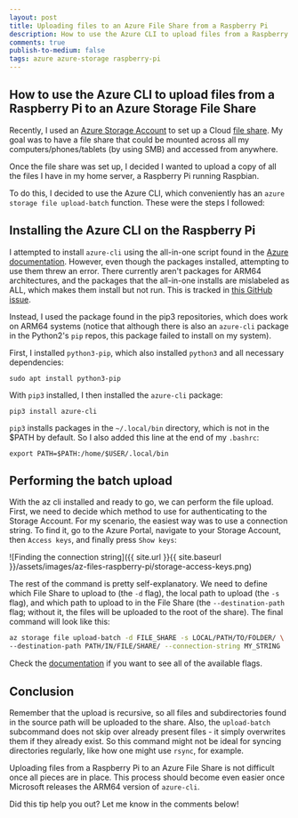 ```yaml
---
layout: post
title: Uploading files to an Azure File Share from a Raspberry Pi
description: How to use the Azure CLI to upload files from a Raspberry Pi to an Azure Storage File Share
comments: true
publish-to-medium: false
tags: azure azure-storage raspberry-pi
---
```


## How to use the Azure CLI to upload files from a Raspberry Pi to an Azure Storage File Share

Recently, I used an [Azure Storage Account](https://docs.microsoft.com/en-us/azure/storage/common/storage-introduction) to set up a Cloud [file share](https://docs.microsoft.com/en-us/azure/storage/files/storage-files-introduction). My goal was to have a file share that could be mounted across all my computers/phones/tablets (by using SMB) and accessed from anywhere.

Once the file share was set up, I decided I wanted to upload a copy of all the files I have in my home server, a Raspberry Pi running Raspbian.

To do this, I decided to use the Azure CLI, which conveniently has an `azure storage file upload-batch` function. These were the steps I followed:

## Installing the Azure CLI on the Raspberry Pi

I attempted to install `azure-cli` using the all-in-one script found in the [Azure documentation](https://docs.microsoft.com/en-us/cli/azure/install-azure-cli-linux?pivots=apt). However, even though the packages installed, attempting to use them threw an error. There currently aren't packages for ARM64 architectures, and the packages that the all-in-one installs are mislabeled as ALL, which makes them install but not run. This is tracked in [this GitHub issue](https://github.com/Azure/azure-cli/issues/7368).

Instead, I used the package found in the pip3 repositories, which does work on ARM64 systems (notice that although there is also an `azure-cli` package in the Python2's `pip` repos, this package failed to install on my system).

First, I installed `python3-pip`, which also installed `python3` and all necessary dependencies:

```
sudo apt install python3-pip
```

With `pip3` installed, I then installed the `azure-cli` package:

```
pip3 install azure-cli
```

`pip3` installs packages in the `~/.local/bin` directory, which is not in the $PATH by default. So I also added this line at the end of my `.bashrc`:

```
export PATH=$PATH:/home/$USER/.local/bin
```

## Performing the batch upload

With the az cli installed and ready to go, we can perform the file upload. First, we need to decide which method to use for authenticating to the Storage Account. For my scenario, the easiest way was to use a connection string. To find it, go to the Azure Portal, navigate to your Storage Account, then `Access keys`, and finally press `Show keys`:

![Finding the connection string]({{ site.url }}{{ site.baseurl }}/assets/images/az-files-raspberry-pi/storage-access-keys.png)

The rest of the command is pretty self-explanatory. We need to define which File Share to upload to (the `-d` flag), the local path to upload (the `-s` flag), and which path to upload to in the File Share (the `--destination-path` flag; without it, the files will be uploaded to the root of the share). The final command will look like this:

```bash
az storage file upload-batch -d FILE_SHARE -s LOCAL/PATH/TO/FOLDER/ \
--destination-path PATH/IN/FILE/SHARE/ --connection-string MY_STRING
```

Check the [documentation](https://docs.microsoft.com/en-us/cli/azure/storage/file?view=azure-cli-latest#az-storage-file-upload-batch) if you want to see all of the available flags.

## Conclusion

Remember that the upload is recursive, so all files and subdirectories found in the source path will be uploaded to the share. Also, the `upload-batch` subcommand does not skip over already present files - it simply overwrites them if they already exist. So this command might not be ideal for syncing directories regularly, like how one might use `rsync`, for example.

Uploading files from a Raspberry Pi to an Azure File Share is not difficult once all pieces are in place. This process should become even easier once Microsoft releases the ARM64 version of `azure-cli`.

Did this tip help you out? Let me know in the comments below!
